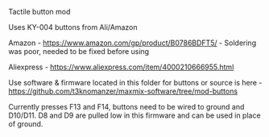 Tactile button mod

Uses KY-004 buttons from Ali/Amazon

Amazon - https://www.amazon.com/gp/product/B0786BDFT5/ - Soldering was poor, needed to be fixed before using

Aliexpress - https://www.aliexpress.com/item/4000210666955.html

Use software & firmware located in this folder for buttons or source is here - https://github.com/t3knomanzer/maxmix-software/tree/mod-buttons

Currently presses F13 and F14, buttons need to be wired to ground and D10/D11. D8 and D9 are pulled low in this firmware and can be used in place of ground.